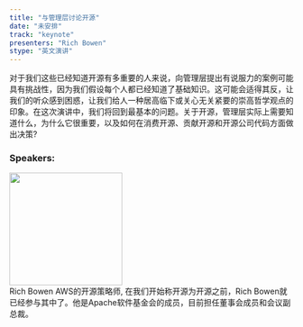 ```yaml
---
title: "与管理层讨论开源"
date: "未安排" 
track: "keynote"
presenters: "Rich Bowen"
stype: "英文演讲"
---
```

对于我们这些已经知道开源有多重要的人来说，向管理层提出有说服力的案例可能具有挑战性，因为我们假设每个人都已经知道了基础知识。这可能会适得其反，让我们的听众感到困惑，让我们给人一种居高临下或关心无关紧要的崇高哲学观点的印象。在这次演讲中，我们将回到最基本的问题。关于开源，管理层实际上需要知道什么，为什么它很重要，以及如何在消费开源、贡献开源和开源公司代码方面做出决策?
 ### Speakers: 
 <img src="https://img.bagevent.com/resource/20230723/2139515281016.png" width="200" /><br>Rich Bowen AWS的开源策略师, 在我们开始称开源为开源之前，Rich Bowen就已经参与其中了。他是Apache软件基金会的成员，目前担任董事会成员和会议副总裁。
 <br><br>
